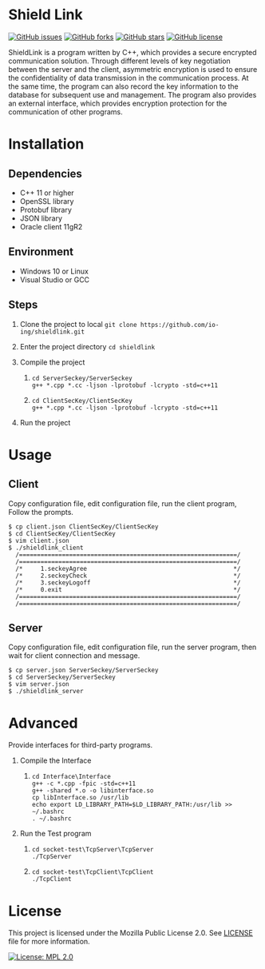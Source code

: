 # Shield Link

[![GitHub issues](https://img.shields.io/github/issues/io-ing/shieldlink)](https://github.com/io-ing/shieldlink/issues)
[![GitHub forks](https://img.shields.io/github/forks/io-ing/shieldlink)](https://github.com/io-ing/shieldlink/network)
[![GitHub stars](https://img.shields.io/github/stars/io-ing/shieldlink)](https://github.com/io-ing/shieldlink/stargazers)
[![GitHub license](https://img.shields.io/github/license/io-ing/shieldlink)](https://github.com/io-ing/shieldlink/blob/master/LICENSE)

ShieldLink is a program written by C++, which provides a secure encrypted communication solution. Through different levels of key negotiation between the server and the client, asymmetric encryption is used to ensure the confidentiality of data transmission in the communication process. At the same time, the program can also record the key information to the database for subsequent use and management. The program also provides an external interface, which provides encryption protection for the communication of other programs.

# Installation

## Dependencies

- C++ 11 or higher
- OpenSSL library
- Protobuf library
- JSON library
- Oracle client 11gR2

## Environment

- Windows 10 or Linux
- Visual Studio or GCC

## Steps

1. Clone the project to local `git clone https://github.com/io-ing/shieldlink.git`

2. Enter the project directory `cd shieldlink`

3. Compile the project

   1. ```
      cd ServerSeckey/ServerSeckey
      g++ *.cpp *.cc -ljson -lprotobuf -lcrypto -std=c++11
      ```

   2. ```
      cd ClientSecKey/ClientSecKey
      g++ *.cpp *.cc -ljson -lprotobuf -lcrypto -std=c++11
      ```

4. Run the project

# Usage

## Client

Copy configuration file, edit configuration file, run the client program, Follow the prompts.

```
$ cp client.json ClientSecKey/ClientSecKey
$ cd ClientSecKey/ClientSecKey
$ vim client.json
$ ./shieldlink_client
  /=============================================================/
  /=============================================================/
  /*     1.seckeyAgree                                         */
  /*     2.seckeyCheck                                         */
  /*     3.seckeyLogoff                                        */
  /*     0.exit                                                */
  /=============================================================/
  /=============================================================/
```

## Server

Copy configuration file, edit configuration file, run the server program, then wait for client connection and message.

```
$ cp server.json ServerSeckey/ServerSeckey
$ cd ServerSeckey/ServerSeckey
$ vim server.json
$ ./shieldlink_server
```

# Advanced

Provide interfaces for third-party programs.

1. Compile the Interface

   1. ```
      cd Interface\Interface
      g++ -c *.cpp -fpic -std=c++11
      g++ -shared *.o -o libinterface.so
      cp libInterface.so /usr/lib
      echo export LD_LIBRARY_PATH=$LD_LIBRARY_PATH:/usr/lib >> ∼/.bashrc
      . ~/.bashrc
      ```

2. Run the Test program

   1. ```
      cd socket-test\TcpServer\TcpServer
      ./TcpServer
      ```

   2. ```
      cd socket-test\TcpClient\TcpClient
      ./TcpClient
      ```

# License

This project is licensed under the Mozilla Public License 2.0. See [LICENSE](LICENSE) file for more information.

[![License: MPL 2.0](https://img.shields.io/badge/License-MPL%202.0-brightgreen.svg)](https://opensource.org/licenses/MPL-2.0)